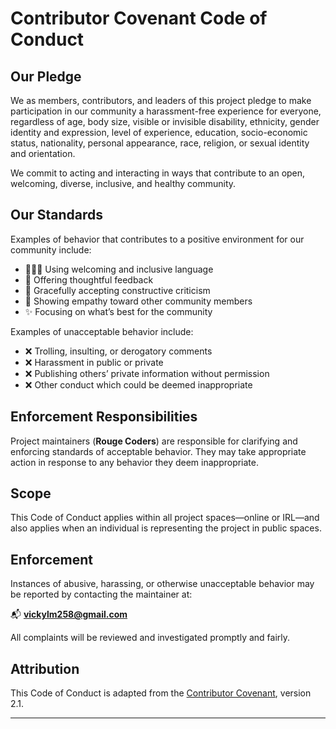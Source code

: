 # Contributor Covenant Code of Conduct

## Our Pledge

We as members, contributors, and leaders of this project pledge to make participation in our community a harassment-free experience for everyone, regardless of age, body size, visible or invisible disability, ethnicity, gender identity and expression, level of experience, education, socio-economic status, nationality, personal appearance, race, religion, or sexual identity and orientation.

We commit to acting and interacting in ways that contribute to an open, welcoming, diverse, inclusive, and healthy community.

## Our Standards

Examples of behavior that contributes to a positive environment for our community include:

- 🫱🏽‍🫲 Using welcoming and inclusive language
- 🧠 Offering thoughtful feedback
- 🤝 Gracefully accepting constructive criticism
- 🌱 Showing empathy toward other community members
- ✨ Focusing on what’s best for the community

Examples of unacceptable behavior include:

- ❌ Trolling, insulting, or derogatory comments
- ❌ Harassment in public or private
- ❌ Publishing others’ private information without permission
- ❌ Other conduct which could be deemed inappropriate

## Enforcement Responsibilities

Project maintainers (**Rouge Coders**) are responsible for clarifying and enforcing standards of acceptable behavior. They may take appropriate action in response to any behavior they deem inappropriate.

## Scope

This Code of Conduct applies within all project spaces—online or IRL—and also applies when an individual is representing the project in public spaces.

## Enforcement

Instances of abusive, harassing, or otherwise unacceptable behavior may be reported by contacting the maintainer at:

📬 **vickylm258@gmail.com**

All complaints will be reviewed and investigated promptly and fairly.

## Attribution

This Code of Conduct is adapted from the [Contributor Covenant](https://www.contributor-covenant.org), version 2.1.

---
